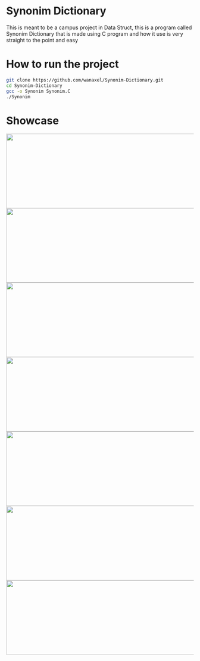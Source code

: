 # Synonim Dictionary
This is meant to be  a campus project in Data Struct, this is a program called Synonim Dictionary that is made using C program and how it use is very straight to the point and easy 

# How to run the project
```bash
git clone https://github.com/wanaxel/Synonim-Dictionary.git
cd Synonim-Dictionary
gcc -o Synonim Synonim.C
./Synonim
```
# Showcase
<div align="center">
  <img src="https://github.com/user-attachments/assets/96edf98a-5358-4f0a-91f6-51bc70e3951f" width="750" height="200"/> <br>
  <img src="https://github.com/user-attachments/assets/bb80a088-75ac-47d8-8989-476746081342" width="750" height="200"/> <br>
  <img src="https://github.com/user-attachments/assets/83278ed6-0bfe-4617-925b-1494ef7ed602" width="750" height="200"/> <br>
  <img src="https://github.com/user-attachments/assets/0bd6a662-ae5e-42cb-b006-4e2217ed9982" width="750" height="200"/> <br>
  <img src="https://github.com/user-attachments/assets/2e131828-32fa-42df-a208-cedaa0db7dc0" width="750" height="200"/> <br>
  <img src="https://github.com/user-attachments/assets/a0a64ecc-f856-4a50-b1ee-0a776ed8e090" width="750" height="200"/> <br>
  <img src="https://github.com/user-attachments/assets/6cc44ce8-f6a7-4606-b09f-fd14cfc6e500" width="750" height="200"/> <br>
</div>

